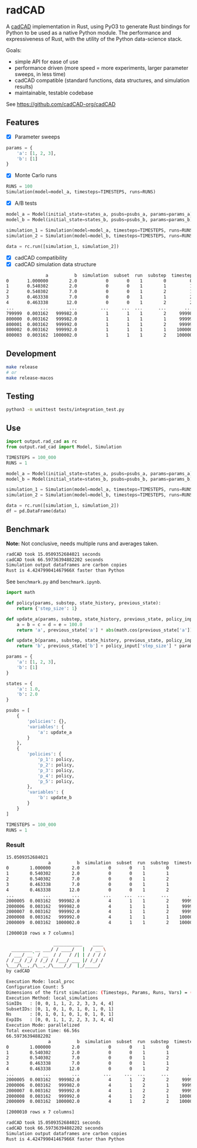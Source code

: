 # radCAD
A [cadCAD](https://cadcad.org/) implementation in Rust, using PyO3 to generate Rust bindings for Python to be used as a native Python module. The performance and expressiveness of Rust, with the utility of the Python data-science stack.

Goals:
* simple API for ease of use
* performance driven (more speed = more experiments, larger parameter sweeps, in less time)
* cadCAD compatible (standard functions, data structures, and simulation results)
* maintainable, testable codebase

See https://github.com/cadCAD-org/cadCAD

## Features

* [x] Parameter sweeps

```python
params = {
    'a': [1, 2, 3],
    'b': [1]
}
```

* [x] Monte Carlo runs

```python
RUNS = 100
Simulation(model=model_a, timesteps=TIMESTEPS, runs=RUNS)
```

* [x] A/B tests

```python
model_a = Model(initial_state=states_a, psubs=psubs_a, params=params_a)
model_b = Model(initial_state=states_b, psubs=psubs_b, params=params_b)

simulation_1 = Simulation(model=model_a, timesteps=TIMESTEPS, runs=RUNS)
simulation_2 = Simulation(model=model_b, timesteps=TIMESTEPS, runs=RUNS)

data = rc.run([simulation_1, simulation_2])
```

* [x] cadCAD compatibility
* [x] cadCAD simulation data structure

```bash
               a          b  simulation  subset  run  substep  timestep
0       1.000000        2.0           0       0    1        0         0
1       0.540302        2.0           0       0    1        1         1
2       0.540302        7.0           0       0    1        2         1
3       0.463338        7.0           0       0    1        1         2
4       0.463338       12.0           0       0    1        2         2
...          ...        ...         ...     ...  ...      ...       ...
799999  0.003162   999982.0           1       1    1        2     99998
800000  0.003162   999982.0           1       1    1        1     99999
800001  0.003162   999992.0           1       1    1        2     99999
800002  0.003162   999992.0           1       1    1        1    100000
800003  0.003162  1000002.0           1       1    1        2    100000
```

## Development

```bash
make release
# or
make release-macos
```

## Testing

```bash
python3 -m unittest tests/integration_test.py
```

## Use

```python
import output.rad_cad as rc
from output.rad_cad import Model, Simulation

TIMESTEPS = 100_000
RUNS = 1

model_a = Model(initial_state=states_a, psubs=psubs_a, params=params_a)
model_b = Model(initial_state=states_b, psubs=psubs_b, params=params_b)

simulation_1 = Simulation(model=model_a, timesteps=TIMESTEPS, runs=RUNS)
simulation_2 = Simulation(model=model_b, timesteps=TIMESTEPS, runs=RUNS)

data = rc.run([simulation_1, simulation_2])
df = pd.DataFrame(data)
```

## Benchmark

**Note:** Not conclusive, needs multiple runs and averages taken.

```bash
radCAD took 15.0509352684021 seconds
cadCAD took 66.59736394882202 seconds
Simulation output dataframes are carbon copies
Rust is 4.424799041467966X faster than Python
```

See `benchmark.py` and `benchmark.ipynb`.

```python
import math

def policy(params, substep, state_history, previous_state):
    return {'step_size': 1}

def update_a(params, substep, state_history, previous_state, policy_input):
    a = b = c = d = e = 100.0
    return 'a', previous_state['a'] * abs(math.cos(previous_state['a']))

def update_b(params, substep, state_history, previous_state, policy_input):
    return 'b', previous_state['b'] + policy_input['step_size'] * params['a']

params = {
    'a': [1, 2, 3],
    'b': [1]
}

states = {
    'a': 1.0,
    'b': 2.0
}

psubs = [
    {
        'policies': {},
        'variables': {
            'a': update_a
        }
    },
    {
        'policies': {
            'p_1': policy,
            'p_2': policy,
            'p_3': policy,
            'p_4': policy,
            'p_5': policy,
        },
        'variables': {
            'b': update_b
        }
    }
]

TIMESTEPS = 100_000
RUNS = 1
```

### Result
```bash
15.0509352684021
                a          b  simulation  subset  run  substep  timestep
0        1.000000        2.0           0       0    1        0         0
1        0.540302        2.0           0       0    1        1         1
2        0.540302        7.0           0       0    1        2         1
3        0.463338        7.0           0       0    1        1         2
4        0.463338       12.0           0       0    1        2         2
...           ...        ...         ...     ...  ...      ...       ...
2000005  0.003162   999982.0           4       1    1        2     99998
2000006  0.003162   999982.0           4       1    1        1     99999
2000007  0.003162   999992.0           4       1    1        2     99999
2000008  0.003162   999992.0           4       1    1        1    100000
2000009  0.003162  1000002.0           4       1    1        2    100000

[2000010 rows x 7 columns]

                  ___________    ____
  ________ __ ___/ / ____/   |  / __ \
 / ___/ __` / __  / /   / /| | / / / /
/ /__/ /_/ / /_/ / /___/ ___ |/ /_/ /
\___/\__,_/\__,_/\____/_/  |_/_____/
by cadCAD

Execution Mode: local_proc
Configuration Count: 5
Dimensions of the first simulation: (Timesteps, Params, Runs, Vars) = (100000, 2, 2, 7)
Execution Method: local_simulations
SimIDs   : [0, 0, 1, 1, 2, 2, 3, 3, 4, 4]
SubsetIDs: [0, 1, 0, 1, 0, 1, 0, 1, 0, 1]
Ns       : [0, 1, 0, 1, 0, 1, 0, 1, 0, 1]
ExpIDs   : [0, 0, 1, 1, 2, 2, 3, 3, 4, 4]
Execution Mode: parallelized
Total execution time: 66.56s
66.59736394882202
                a          b  simulation  subset  run  substep  timestep
0        1.000000        2.0           0       0    1        0         0
1        0.540302        2.0           0       0    1        1         1
2        0.540302        7.0           0       0    1        2         1
3        0.463338        7.0           0       0    1        1         2
4        0.463338       12.0           0       0    1        2         2
...           ...        ...         ...     ...  ...      ...       ...
2000005  0.003162   999982.0           4       1    2        2     99998
2000006  0.003162   999982.0           4       1    2        1     99999
2000007  0.003162   999992.0           4       1    2        2     99999
2000008  0.003162   999992.0           4       1    2        1    100000
2000009  0.003162  1000002.0           4       1    2        2    100000

[2000010 rows x 7 columns]

radCAD took 15.0509352684021 seconds
cadCAD took 66.59736394882202 seconds
Simulation output dataframes are carbon copies
Rust is 4.424799041467966X faster than Python
```
